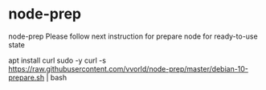 # node-prep
node-prep
Please follow next instruction for prepare node for ready-to-use state

apt install curl sudo -y
curl -s https://raw.githubusercontent.com/vvorld/node-prep/master/debian-10-prepare.sh | bash 